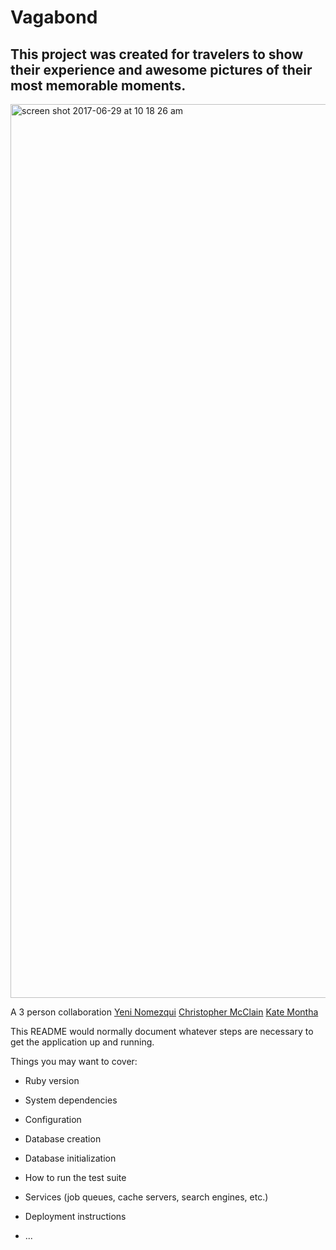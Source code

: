 # Vagabond

## This project was created for travelers to show their experience and awesome pictures of their most memorable moments. 

<img width="1430" alt="screen shot 2017-06-29 at 10 18 26 am" src="https://user-images.githubusercontent.com/22422858/27692340-741446c8-5cb4-11e7-93ec-63e7b4a3ae80.png">

A 3 person collaboration [Yeni Nomezqui](https://github.com/Rolita1007) [Christopher McClain](https://github.com/cmac1223) [Kate Montha](https://github.com/katemontha) 



This README would normally document whatever steps are necessary to get the
application up and running.

Things you may want to cover:

* Ruby version

* System dependencies

* Configuration

* Database creation

* Database initialization

* How to run the test suite

* Services (job queues, cache servers, search engines, etc.)

* Deployment instructions

* ...
